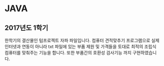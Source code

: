 # JAVA
## 2017년도 1학기

한학기의 결산물인 텀프로젝트 자파 파일입니다. 컴퓨터 견적맞추기 프로그램으로 실제 인터넷과 연동이 아니라 txt 파일에 있는 부품 제원 및 가격들을 토대로 최적의 조립식 컴퓨터를 맞춰주는 기능을 합니다. 또한 부품간의 호환성 검사기능 까지 구현하였습니다.
